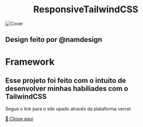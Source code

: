 # <h1 align="center">ResponsiveTailwindCSS</h1>
![Cover](https://user-images.githubusercontent.com/95465431/218877857-0aa03857-d867-4c25-90dc-d57487d468e2.jpg)
## Design feito por @namdesign

# Framework

## Esse projeto foi feito com o intuito de desenvolver minhas habiliades com o TailwindCSS

<p>Segue o link para o site upado através da plataforma vercel</p>
<a href="https://responsive-tailwind-css.vercel.app/" target="_blank">🔗 Clique aqui</a>

